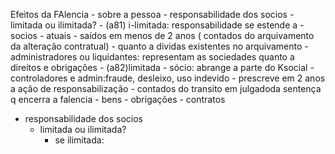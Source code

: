 Efeitos da FAlencia
	- sobre a pessoa 
		- responsabilidade dos socios
			- limitada ou ilimitada?
				- (a81) i-limitada: responsabilidade se estende a
					- socios
						- atuais
						- saídos em menos de 2 anos ( contados do arquivamento da alteração contratual)
							- quanto a dividas existentes no arquivamento
					- administradores ou liquidantes: representam as sociedades quanto a direitos e obrigações 
				- (a82)limitada
					- sócio: abrange a parte do Ksocial
					- controladores e admin:fraude, desleixo, uso indevido
					- prescreve em 2 anos a ação de responsabilização
						- contados do transito em julgadoda sentença q encerra a falencia
	- bens
	- obrigações 
	- contratos


- responsabilidade dos socios
	- limitada ou ilimitada?
		- se ilimitada: